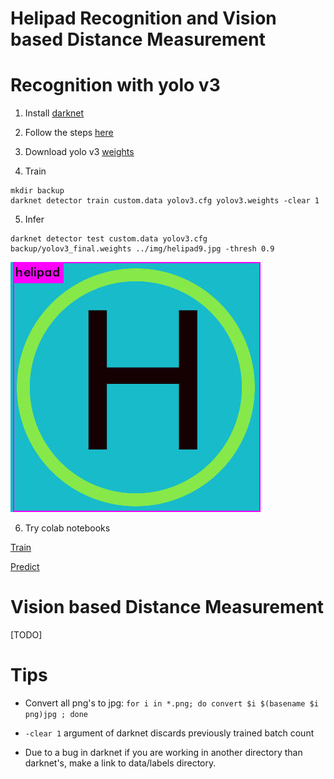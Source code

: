 # Helipad Recognition and Vision based Distance Measurement

# Recognition with yolo  v3

1. Install [darknet](https://pjreddie.com/darknet/)

2. Follow the steps [here](https://blog.francium.tech/custom-object-training-and-detection-with-yolov3-darknet-and-opencv-41542f2ff44e)

3. Download yolo v3 [weights](https://pjreddie.com/media/files/yolov3.weights)

4. Train

```
mkdir backup
darknet detector train custom.data yolov3.cfg yolov3.weights -clear 1
```

5. Infer

```
darknet detector test custom.data yolov3.cfg backup/yolov3_final.weights ../img/helipad9.jpg -thresh 0.9
```

![Sample Result](https://raw.githubusercontent.com/ersinesen/helipad/master/sample.jpg?token=ABK54HCUAXS6GBWYYNYS7IK6FFNK4)

6. Try colab notebooks

[Train](https://colab.research.google.com/drive/1Gpx6uVG6qH5GM7nwAck5FCobMhKESgn_)

[Predict](https://colab.research.google.com/drive/1DVpHjvUuKCUr_ShkM6dm0QuJtNSaWmWE)

# Vision based Distance Measurement

[TODO]

# Tips

- Convert all png's to jpg: ``` for i in *.png; do convert $i $(basename $i png)jpg ; done ```

- ```-clear 1``` argument of darknet discards previously trained batch count

- Due to a bug in darknet if you are working in another directory than darknet's, make a link to data/labels directory.
